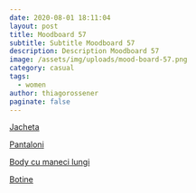 ```yaml
---
date: 2020-08-01 18:11:04
layout: post
title: Moodboard 57
subtitle: Subtitle Moodboard 57
description: Description Moodboard 57
image: /assets/img/uploads/mood-board-57.png
category: casual
tags:
  - women
author: thiagorossener
paginate: false
---
```

[Jacheta](http://bit.do/fG87V)

[Pantaloni](http://bit.do/fG87X)

[Body cu maneci lungi](http://bit.do/fG87Z)

[Botine](http://bit.do/fG873)